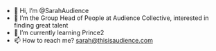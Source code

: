 - 👋 Hi, I’m @SarahAudience
- 👀 I’m the Group Head of People at Audience Collective, interested in finding great talent
- 🌱 I’m currently learning Prince2
- 📫 How to reach me? sarah@thisisaudience.com

<!---
SarahAudience/SarahAudience is a ✨ special ✨ repository because its `README.md` (this file) appears on your GitHub profile.
You can click the Preview link to take a look at your changes.
--->
